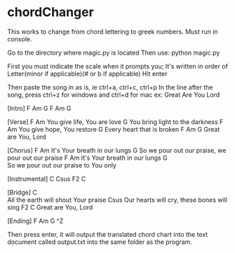 # chordChanger

This works to change from chord lettering to greek numbers.
Must run in console.

Go to the directory where magic.py is located
Then use:
python magic.py

First you must indicate the scale when it prompts you;
It's written in order of Letter(minor if applicable)(# or b if applicable)
Hit enter

Then paste the song in as is, ie ctrl+a, ctrl+c, ctrl+p
In the line after the song, press ctrl+z for windows and ctrl+d for mac
ex:
Great Are You Lord

[Intro]
F  Am  G
F  Am  G

[Verse]
         F             Am
You give life, You are love
          G
You bring light to the darkness
         F           Am 
You give hope, You restore
       G
Every heart that is broken
F Am            G
  Great are You, Lord

[Chorus]
          F              Am
It's Your breath in our lungs
      G
So we pour out our praise, we pour out our praise
          F              Am
It's Your breath in our lungs
      G            
So we pour out our praise to You only

[Instrumental]
C   Csus   F2   C

[Bridge]
C        
All the earth will shout Your praise
Csus
Our hearts will cry, these bones will sing
F2             C
Great are You, Lord

[Ending]
F  Am  G
^Z

Then press enter, it will output the translated chord chart into the text document called output.txt into the same folder as the program.
